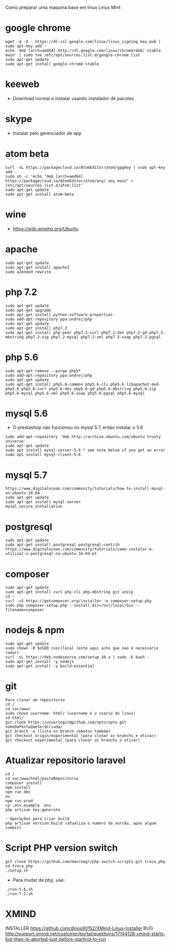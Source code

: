 Como preparar uma maquina base em linux
Linux Mint

# google chrome
```
wget -q -O - https://dl-ssl.google.com/linux/linux_signing_key.pub | sudo apt-key add -
echo 'deb [arch=amd64] http://dl.google.com/linux/chrome/deb/ stable main' | sudo tee /etc/apt/sources.list.d/google-chrome.list
sudo apt-get update 
sudo apt-get install google-chrome-stable
```

# keeweb 
* Download normal e instalar usando instalador de pacotes

# skype
- Instalar pelo gerenciador de app

# atom beta
```
curl -sL https://packagecloud.io/AtomEditor/atom/gpgkey | sudo apt-key add -
sudo sh -c 'echo "deb [arch=amd64] https://packagecloud.io/AtomEditor/atom/any/ any main" > /etc/apt/sources.list.d/atom.list'
sudo apt-get update
sudo apt-get install atom-beta
```

# wine
- https://wiki.winehq.org/Ubuntu

# apache
```
sudo apt-get update
sudo apt-get install apache2
sudo a2enmod rewrite
```

# php 7.2
```
sudo apt-get update 
sudo apt-get upgrade
sudo apt-get install python-software-properties
sudo add-apt-repository ppa:ondrej/php
sudo apt-get update 
sudo apt-get install php7.2
sudo apt-get install php-pear php7.2-curl php7.2-dev php7.2-gd php7.2-mbstring php7.2-zip php7.2-mysql php7.2-xml php7.2-soap php7.2-pgsql
```
# php 5.6
```
sudo apt-get remove --purge php5*
sudo add-apt-repository ppa:ondrej/php
sudo apt-get update
sudo apt-get install php5.6-common php5.6-cli php5.6 libapache2-mod-php5.6 php5.6-curl php5.6-dev php5.6-gd php5.6-mbstring php5.6-zip php5.6-mysql php5.6-xml php5.6-soap php5.6-pgsql php5.6-mysql
```

# mysql 5.6
- O prestashop não funcionou no mysql 5.7, então instalar o 5.6
```
sudo add-apt-repository 'deb http://archive.ubuntu.com/ubuntu trusty universe'
sudo apt-get update
sudo apt install mysql-server-5.6 * see note below if you get an error
sudo apt install mysql-client-5.6
```
# mysql 5.7
```
https://www.digitalocean.com/community/tutorials/how-to-install-mysql-on-ubuntu-18-04
sudo apt-get update
sudo apt-get install mysql-server
mysql_secure_installation
```

# postgresql
```
sudo apt-get update
sudo apt-get install postgresql postgresql-contrib
https://www.digitalocean.com/community/tutorials/como-instalar-e-utilizar-o-postgresql-no-ubuntu-16-04-pt
```

# composer
```
sudo apt-get update
sudo apt-get install curl php-cli php-mbstring git unzip
cd ~
curl -sS https://getcomposer.org/installer -o composer-setup.php
sudo php composer-setup.php --install-dir=/usr/local/bin --filename=composer
```

# nodejs & npm
```
sudo apt-get update
sudo chown -R $USER /usr/local (este aqui acho que nao é necessário rodar)
curl -sL https://deb.nodesource.com/setup_10.x | sudo -E bash -
sudo apt-get install -y nodejs
sudo apt-get install -y build-essential
```

# git
```
Para clonar um repositorio
cd /
cd var/www/
sudo chown username: html/ (username é o usario do linux)
cd html/
git clone https://usuariogit@github.com/xpto/xpto.git nomeDaPastaQueSeráCriada/
git branch -a (lista os branch remotos também)
git checkout origin/experimental (para clonar os branchs e ativar)
git checkout experimental (para clonar os branchs e ativar)

```


# Atualizar repositorio laravel
```
cd /
cd var/www/html/pastaRepositorio
composer install
npm install
npm run dev 
ou 
npm run prod
cp .env.example .env
php artisan key:generate

- Operações para criar build
php artisan version:build (atualiza o numero da versão, após algum commit)
```
# Script PHP version switch
```
git clone https://github.com/mauroagr/php-switch-scripts.git troca_php
cd troca_php
./setup.sh
```
- Para mudar de php, use:
```
./run-5.6.sh
./run-7.2.sh
```

# XMIND
INSTALLER
https://github.com/dinos80152/XMind-Linux-Installer
BUG
http://support.xmind.net/customer/portal/questions/17144128-xmind-starts-but-then-is-aborted-just-before-starting-to-run
